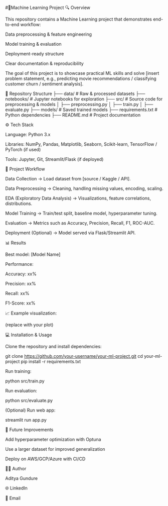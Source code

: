 #📌Machine Learning Project
🔍 Overview

This repository contains a Machine Learning project that demonstrates end-to-end workflow:

Data preprocessing & feature engineering

Model training & evaluation

Deployment-ready structure

Clear documentation & reproducibility

The goal of this project is to showcase practical ML skills and solve [insert problem statement, e.g., predicting movie recommendations / classifying customer churn / sentiment analysis].

📂 Repository Structure
├── data/               # Raw & processed datasets
├── notebooks/          # Jupyter notebooks for exploration
├── src/                # Source code for preprocessing & models
│   ├── preprocessing.py
│   ├── train.py
│   ├── evaluate.py
├── models/             # Saved trained models
├── requirements.txt    # Python dependencies
├── README.md           # Project documentation

⚙️ Tech Stack

Language: Python 3.x

Libraries: NumPy, Pandas, Matplotlib, Seaborn, Scikit-learn, TensorFlow / PyTorch (if used)

Tools: Jupyter, Git, Streamlit/Flask (if deployed)

🚀 Project Workflow

Data Collection → Load dataset from [source / Kaggle / API].

Data Preprocessing → Cleaning, handling missing values, encoding, scaling.

EDA (Exploratory Data Analysis) → Visualizations, feature correlations, distributions.

Model Training → Train/test split, baseline model, hyperparameter tuning.

Evaluation → Metrics such as Accuracy, Precision, Recall, F1, ROC-AUC.

Deployment (Optional) → Model served via Flask/Streamlit API.

📊 Results

Best model: [Model Name]

Performance:

Accuracy: xx%

Precision: xx%

Recall: xx%

F1-Score: xx%

📈 Example visualization:

(replace with your plot)

💻 Installation & Usage

Clone the repository and install dependencies:

git clone https://github.com/your-username/your-ml-project.git
cd your-ml-project
pip install -r requirements.txt


Run training:

python src/train.py


Run evaluation:

python src/evaluate.py


(Optional) Run web app:

streamlit run app.py

📌 Future Improvements

Add hyperparameter optimization with Optuna

Use a larger dataset for improved generalization

Deploy on AWS/GCP/Azure with CI/CD

🧑‍💻 Author

Aditya Gundure

🌐 LinkedIn

📧 Email
